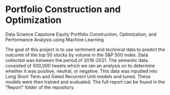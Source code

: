 # Portfolio Construction and Optimization
Data Science Capstone
Equity Portfolio Construction, Optimization, and Performance Analysis using Machine Learning


The goal of this project is to use sentiment and technical data to predict the outcome of the top 50 stocks by volume in the S&P 500 index. Data collected was between the period of 2016-2021. The semantic data consisted of 500,000 tweets which we ran an analysis on to determine whether it was positive, neutral, or negative. This data was inputted into Long Short Term and Gated Recurrent Unit models and tuned. These models were then trained and evaluated. The full report can be found in the "Report" folder of the repository.   
